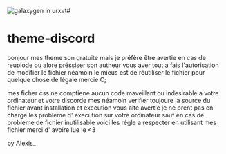![galaxygen in urxvt](https://i.pinimg.com/564x/ba/ab/88/baab88d9be739825a106d5f0e6a0dc63.jpg)# 
# theme-discord
bonjour mes theme son gratuite mais je préfère être avertie en cas de reuplode ou alore 
préssiser son autheur vous aver tout a fais l'autorisation de modifier le fichier 
néamoin le mieus est de réutiliser le fichier pour quelque chose de légale mercie C;

mes ficher css ne comptiene aucun code maveillant ou indesirable a votre ordinateur
et votre discorde mes néamoin verifier toujoure la source du fichier avant installation 
et execution vous aite avertie je ne prent pas en charge les probleme d' execution sur
votre ordinateur sauf en cas de probleme de fichier inutilisable voici les régle
a respecter en utilisant mes fichier merci d' avoire lue le <README> <3

by Alexis_

